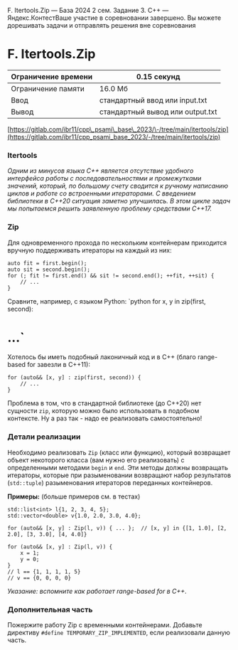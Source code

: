  F. Itertools.Zip — База 2024 2 сем. Задание 3\. C\+\+ — Яндекс.КонтестВаше участие в соревновании завершено. Вы можете дорешивать задачи и отправлять решения вне соревнования


F. Itertools.Zip
================




| Ограничение времени | 0\.15 секунд |
| --- | --- |
| Ограничение памяти | 16\.0 Мб |
| Ввод | стандартный ввод или input.txt |
| Вывод | стандартный вывод или output.txt |






[https://gitlab.com/ibr11/cpp\_psami\_base\_2023/\-/tree/main/itertools/zip](https://gitlab.com/ibr11/cpp_psami_base_2023/-/tree/main/itertools/zip)


### Itertools


*Одним из минусов языка C\+\+ является отсутствие удобного интерфейса работы с последовательностями и промежутками
 значений, который, по большому счету сводится к ручному написанию циклов и работе со встроенными итераторами. С
 введением библиотеки  в C\+\+20 ситуация заметно улучшилась. В этом
 цикле задач мы попытаемся решить заявленную проблему средствами C\+\+17\.*


### Zip


Для одновременного прохода по нескольким контейнерам приходится вручную поддерживать итераторы на каждый из них:




```
auto fit = first.begin();
auto sit = second.begin();
for (; fit != first.end() && sit != second.end(); ++fit, ++sit) {
    // ...
}
```


Сравните, например, с языком Python:
 `python
 for x, y in zip(first, second):
 # ...` 



Хотелось бы иметь подобный лаконичный код и в C\+\+ (благо range\-based for завезли в C\+\+11\):




```
for (auto&& [x, y] : zip(first, second)) {
    // ...
}
```


Проблема в том, что в стандартной библиотеке (до C\+\+20\) нет сущности `zip`, которую можно было использовать в
 подобном контексте. Ну а раз так \- надо ее реализовать самостоятельно!


### Детали реализации


Необходимо реализовать `Zip` (класс или функцию), который возвращает объект некоторого класса (вам нужно его
 реализовать) с определенными методами `begin` и `end`. Эти методы должны возвращать итераторы, которые при разыменовании
 возвращают набор результатов (`std::tuple`) разыменования итераторов переданных контейнеров.


**Примеры:** (больше примеров см. в тестах)




```
std::list<int> l{1, 2, 3, 4, 5};
std::vector<double> v{1.0, 2.0, 3.0, 4.0};

for (auto&& [x, y] : Zip(l, v)) { ... };  // [x, y] in {[1, 1.0], [2, 2.0], [3, 3.0], [4, 4.0]}

for (auto&& [x, y] : Zip(l, v)) {
    x = 1;
    y = 0;
}
// l == {1, 1, 1, 1, 5}
// v == {0, 0, 0, 0}
```


*Указание: вспомните как работает range\-based for в C\+\+*.


### Дополнительная часть


Пожержите работу Zip с временными контейнерами. Добавьте директиву `#define TEMPORARY_ZIP_IMPLEMENTED`, если реализовали данную часть.




